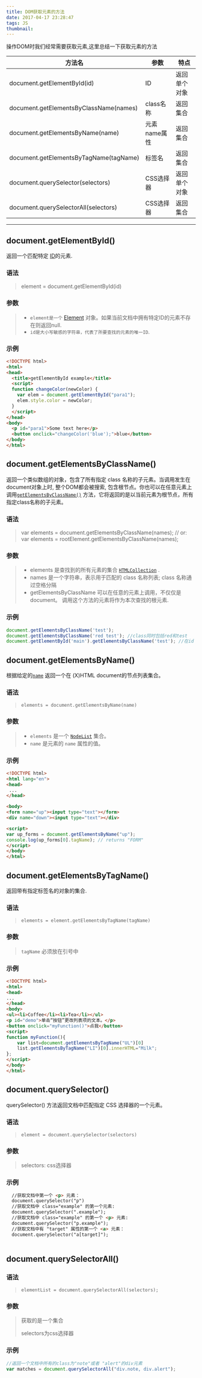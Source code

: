 ```yaml
---
title: DOM获取元素的方法
date: 2017-04-17 23:28:47
tags: JS
thumbnail:
---
```


操作DOM时我们经常需要获取元素,这里总结一下获取元素的方法

| 方法名                                    | 参数       | 特点     |
| -------------------------------------- | -------- | ------ |
| document.getElementById(id)            | ID       | 返回单个对象 |
| document.getElementsByClassName(names) | class名称  | 返回集合   |
| document.getElementsByName(name)       | 元素name属性 | 返回集合   |
| document.getElementsByTagName(tagName) | 标签名      | 返回集合   |
| document.querySelector(selectors)      | CSS选择器   | 返回单个对象 |
| document.querySelectorAll(selectors)   | CSS选择器   | 返回集合   |

---------------------------------------

## document.getElementById()

返回一个匹配特定 [ID](https://developer.mozilla.org/en-US/docs/DOM/element.id)的元素.

### 语法

> element = document.getElementById(id)

### 参数

> - `element是一个` [Element](https://developer.mozilla.org/en-US/docs/DOM/element) 对象。如果当前文档中拥有特定ID的元素不存在则返回null.
> - `id是大小写敏感的字符串，代表了所要查找的元素的唯一ID`.

### 示例

```html
<!DOCTYPE html>
<html>
<head>
  <title>getElementById example</title>
  <script>
  function changeColor(newColor) {
    var elem = document.getElementById("para1");
    elem.style.color = newColor;
  }
  </script>
</head>
<body>
  <p id="para1">Some text here</p>
  <button onclick="changeColor('blue');">blue</button>
</body>
</html>
```



## document.getElementsByClassName()

返回一个类似数组的对象，包含了所有指定 class 名称的子元素。当调用发生在document对象上时, 整个DOM都会被搜索, 包含根节点。你也可以在任意元素上调用[`getElementsByClassName()`](https://developer.mozilla.org/zh-CN/docs/Web/API/Element/getElementsByClassName) 方法，它将返回的是以当前元素为根节点，所有指定class名称的子元素。

### 语法

>   var elements = document.getElementsByClassName(names); // or:                                                                                var elements = rootElement.getElementsByClassName(names);

### 参数

> - elements 是查找到的所有元素的集合 [`HTMLCollection`](https://developer.mozilla.org/zh-CN/docs/Web/API/HTMLCollection) .
> - names 是一个字符串，表示用于匹配的 class 名称列表; class 名称通过空格分隔
> - getElementsByClassName 可以在任意的元素上调用，不仅仅是 document。 调用这个方法的元素将作为本次查找的根元素.

### 示例

```javascript
document.getElementsByClassName('test');
document.getElementsByClassName('red test'); //class同时包括red和test
document.getElementById('main').getElementsByClassName('test'); //在id 为'main'的元素的子节点中，获取所有class为'test'的元素
```

## document.getElementsByName()

根据给定的[`name`](https://developer.mozilla.org/zh-CN/docs/Web/API/Element/name) 返回一个在 (X)HTML document的节点列表集合。

### 语法

> ```
> elements = document.getElementsByName(name) 
> ```

### 参数

> - `elements` 是一个 [`NodeList`](https://developer.mozilla.org/zh-CN/docs/Web/API/NodeList) 集合。
> - `name` 是元素的 `name` 属性的值。

### 示例

```html
<!DOCTYPE html>
<html lang="en">
<head>
 ...
</head>

<body>
<form name="up"><input type="text"></form>
<div name="down"><input type="text"></div>

<script>
var up_forms = document.getElementsByName("up");
console.log(up_forms[0].tagName); // returns "FORM"
</script>
</body>
</html>
```

## document.getElementsByTagName()

返回带有指定标签名的对象的集合.

### 语法

> ```
> elements = element.getElementsByTagName(tagName)
> ```

### 参数

> `tagName` 必须放在引号中

### 示例

```html
<!DOCTYPE html>
<html>
<head>
...
</head>
<body>
<ul><li>Coffee</li><li>Tea</li></ul>
<p id="demo">单击“按钮”更改列表项的文本。</p>
<button onclick="myFunction()">点我</button>
<script>
function myFunction(){
	var list=document.getElementsByTagName("UL")[0]
	list.getElementsByTagName("LI")[0].innerHTML="Milk";
};
</script>
</body>
</html>
```

## document.querySelector()

querySelector() 方法返回文档中匹配指定 CSS 选择器的一个元素。

### 语法

> ```
> element = document.querySelector(selectors)
> ```

### 参数

> selectors: css选择器

### 示例

```html
  //获取文档中第一个 <p> 元素：
  document.querySelector("p")
  //获取文档中 class="example" 的第一个元素:
  document.querySelector(".example");
  //获取文档中 class="example" 的第一个 <p> 元素:
  document.querySelector("p.example");
  //获取文档中有 "target" 属性的第一个 <a> 元素：
  document.querySelector("a[target]");
  
```



## document.querySelectorAll()

### 语法

> ```
> elementList = document.querySelectorAll(selectors);
> ```



### 参数

> 获取的是一个集合
>
> selectors为css选择器

### 示例

```javascript
//返回一个文档中所有的class为"note"或者 "alert"的div元素
var matches = document.querySelectorAll("div.note, div.alert");
```





